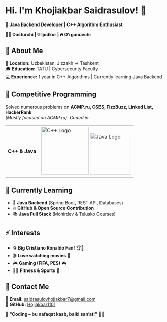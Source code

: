 # Hi. I'm Khojiakbar Saidrasulov! 👋  

🚀 **Java Backend Developer | C++ Algorithm Enthusiast**  

👨‍💻 **Dasturchi | 💡 Ijodkor | 🔥 O‘rganuvchi**  

## 📌 About Me  
📍 **Location:** Uzbekistan, Jizzakh → Tashkent  
🎓 **Education:** TATU | Cybersecurity Faculty  
💻 **Experience:** 1 year in C++ Algorithms | Currently learning Java Backend  

## 📌 Competitive Programming  
Solved numerous problems on **ACMP.ru, CSES, FizzBuzz, Linked List, HackerRank**  
*(Mostly focused on ACMP.ru). Coded in:*  

<table>
  <tr>
    <td><b>C++ & Java</b></td>
    <td>
      <img src="https://upload.wikimedia.org/wikipedia/commons/1/18/ISO_C%2B%2B_Logo.svg" width="150" alt="C++ Logo">
      <img src="https://upload.wikimedia.org/wikipedia/en/3/30/Java_programming_language_logo.svg" width="130" alt="Java Logo">
    </td>
  </tr>
</table>

## 🚀 Currently Learning  
- 🌱 **Java Backend** (Spring Boot, REST API, Databases)  
- 🔥 **GitHub & Open Source Contribution**  
- 📚 **Java Full Stack** (Mohirdev & Telusko Courses)  

## ⚡ Interests  
- ⚽ **Big Cristiano Ronaldo Fan!** 🏆🐐  
- 🎬 **Love watching movies** 🎥  
- 🎮 **Gaming (FIFA, PES)** 🎮  
- 🏃‍♂️ **Fitness & Sports** 💪  

## 📩 Contact Me  
📧 **Email:** saidrasulovhojiakbar7@gmail.com  
📌 **GitHub:** [Hojiakbar1101](https://github.com/Hojiakbar1101)  

🚀 **"Coding – bu nafaqat kasb, balki san’at!"** 🎨🔥  
